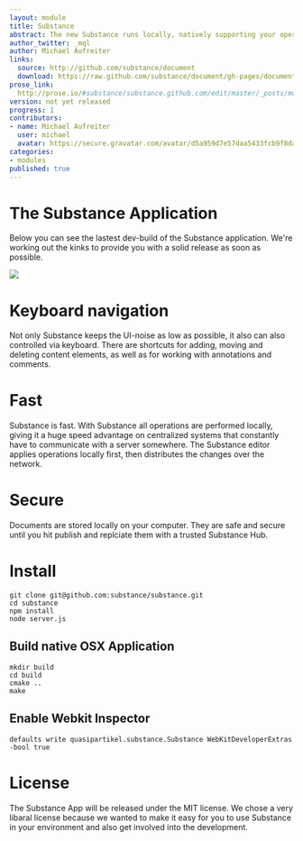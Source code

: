 ```yaml
---
layout: module
title: Substance
abstract: The new Substance runs locally, natively supporting your operating system. However Substance is still built almost exclusively using web technology.
author_twitter: _mql
author: Michael Aufreiter
links:
  source: http://github.com/substance/document
  download: https://raw.github.com/substance/document/gh-pages/document.js
prose_link:
  http://prose.io/#substance/substance.github.com/edit/master/_posts/modules/0100-01-01-substance.md
version: not yet released
progress: 1
contributors:
- name: Michael Aufreiter
  user: michael
  avatar: https://secure.gravatar.com/avatar/d5a959d7e57daa5433fcb9f8da40be4b?d=https://a248.e.akamai.net/assets.github.com%2Fimages%2Fgravatars%2Fgravatar-140.png
categories:
- modules
published: true
---
```


# The Substance Application

Below you can see the lastest dev-build of the Substance application. We're working out the kinks to provide you with a solid release as soon as possible.

![](http://f.cl.ly/items/142r2w3m1q2Z1v0g1v2p/substanceApp.jpg)

# Keyboard navigation

Not only Substance keeps the UI-noise as low as possible, it also can also controlled via keyboard. There are shortcuts for adding, moving and deleting content elements, as well as for working with annotations and comments.

# Fast

Substance is fast. With Substance all operations are performed locally, giving it a huge speed advantage on centralized systems that constantly have to communicate with a server somewhere. The Substance editor applies operations locally first, then distributes the changes over the network.

# Secure

Documents are stored locally on your computer. They are safe and secure until you hit publish and replciate them with a trusted Substance Hub.


# Install

    git clone git@github.com:substance/substance.git
    cd substance
    npm install
    node server.js


## Build native OSX Application


    mkdir build
    cd build
    cmake ..
    make


## Enable Webkit Inspector


    defaults write quasipartikel.substance.Substance WebKitDeveloperExtras -bool true


# License

The Substance App will be released under the MIT license. We chose a very libaral license because we wanted to make it easy for you to use Substance in your environment and also get involved into the development.